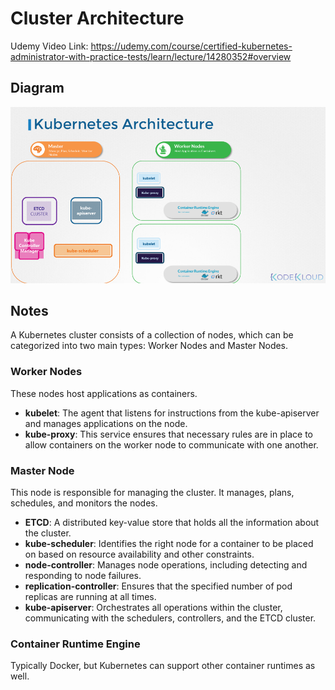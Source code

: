 # Cluster Architecture

Udemy Video Link: <https://udemy.com/course/certified-kubernetes-administrator-with-practice-tests/learn/lecture/14280352#overview>

## Diagram

![Kubernetes Architecture](../../imgs/notes/section_2/k8s_architecture.png)

## Notes

A Kubernetes cluster consists of a collection of nodes, which can be categorized into two main types: Worker Nodes and Master Nodes.

### Worker Nodes

These nodes host applications as containers.

- **kubelet**: The agent that listens for instructions from the kube-apiserver and manages applications on the node.
- **kube-proxy**: This service ensures that necessary rules are in place to allow containers on the worker node to communicate with one another.

### Master Node

This node is responsible for managing the cluster. It manages, plans, schedules, and monitors the nodes.

- **ETCD**: A distributed key-value store that holds all the information about the cluster.
- **kube-scheduler**: Identifies the right node for a container to be placed on based on resource availability and other constraints.
- **node-controller**: Manages node operations, including detecting and responding to node failures.
- **replication-controller**: Ensures that the specified number of pod replicas are running at all times.
- **kube-apiserver**: Orchestrates all operations within the cluster, communicating with the schedulers, controllers, and the ETCD cluster.

### Container Runtime Engine

Typically Docker, but Kubernetes can support other container runtimes as well.
